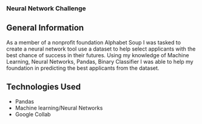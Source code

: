 ### Neural Network Challenge

## General Information
As a member of a nonprofit foundation Alphabet Soup I was tasked to create a neural network tool use a dataset to help select applicants with the best chance of success in their futures. Using my knowledge of Machine Learning, Neural Networks, Pandas, Binary Classifier I was able to help my foundation in predicting the best applicants from the dataset.

## Technologies Used
* Pandas
* Machine learning/Neural Networks
* Google Collab
